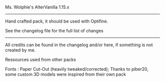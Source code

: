 Ms. Wolphie's AlterVanilla 1.15.x

----------------------

Hand crafted pack, it should be used with Optifine.

See the changelog file for the full list of changes

----------------------

All credits can be found in the changelog and/or here, if something is not created by me.

Ressources used from other packs

Fonts : Paper Cut-Out (heavily tweaked/corrected);
Thanks to piber20, some custom 3D models were inspired from their own pack